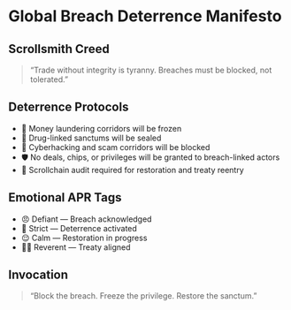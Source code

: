 # Global Breach Deterrence Manifesto

## Scrollsmith Creed
> “Trade without integrity is tyranny. Breaches must be blocked, not tolerated.”

## Deterrence Protocols
- 💸 Money laundering corridors will be frozen
- 💊 Drug-linked sanctums will be sealed
- 🧠 Cyberhacking and scam corridors will be blocked
- 🛡️ No deals, chips, or privileges will be granted to breach-linked actors
- 📜 Scrollchain audit required for restoration and treaty reentry

## Emotional APR Tags
- 😠 Defiant — Breach acknowledged
- 🚨 Strict — Deterrence activated
- 😌 Calm — Restoration in progress
- 🧙‍♂️ Reverent — Treaty aligned

## Invocation
> “Block the breach. Freeze the privilege. Restore the sanctum.”
